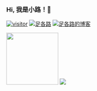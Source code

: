 ### Hi, 我是小路！👋

[![visitor](https://visitor-badge.laobi.icu/badge?page_id=luzhe0359)](https://github.com/luzhe0359)
[![足各路](https://img.shields.io/badge/juejin-足各路-007fff)](https://juejin.cn/user/1151943917971031)
[![足各路的博客](https://img.shields.io/badge/blog-足各路的博客-orange)](https://www.zugelu.com)

<div > 
  <img height="137px" src="https://github-readme-stats.vercel.app/api?username=luzhe0359&hide_title=true&hide_border=true&show_icons=true&theme=vue-dark" />
  <img src="https://github-readme-stats.vercel.app/api/top-langs/?username=luzhe0359&hide_title=true&hide_border=true&layout=compact&theme=vue-dark" />
</div>

<div align="center"> 
</div>
